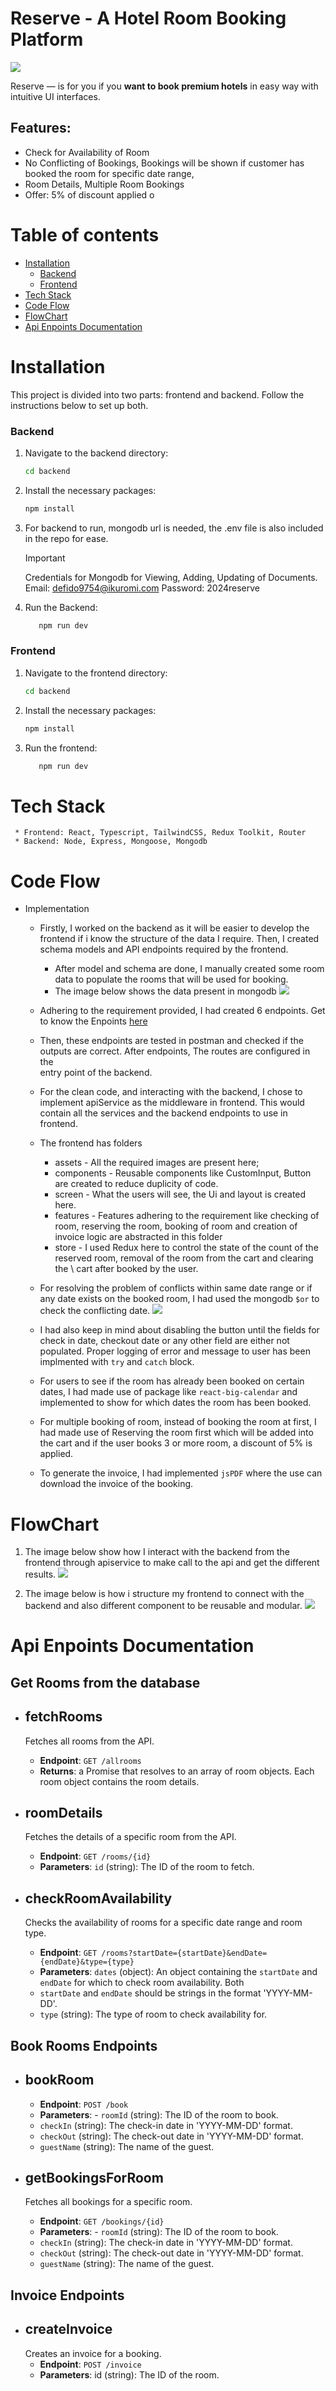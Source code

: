 # Reserve - A Hotel Room Booking Platform

![](https://github.com/BajraYeJoon/Reserve/blob/main/frontend/src/assets/homepage.png)

Reserve — is for you if you **want to book premium hotels** in easy way with intuitive UI interfaces.

## Features: 
  * Check for Availability of Room 
  * No Conflicting of Bookings, Bookings will be shown if customer has booked the room for specific date range,
  * Room Details, Multiple Room Bookings
  * Offer: 5% of discount applied o

Table of contents
=================

<!--ts-->
  * [Installation](#installation)
     * [Backend](#backend)
     * [Frontend](#frontend)
  * [Tech Stack](#tech-stack)
  * [Code Flow](#code-flow)
  * [FlowChart](#flowchart)
  * [Api Enpoints Documentation](#api_endpoint)
  
<!--te-->

Installation
============

This project is divided into two parts: frontend and backend. Follow the instructions below to set up both.

### Backend

   1. Navigate to the backend directory:

      ```bash
      cd backend
      ```
   2. Install the necessary packages:
       ```bash
      npm install 
      ```
   3. For backend to run, mongodb url is needed, the .env file is also included in the repo for ease.
      > [!IMPORTANT]
      > Credentials for Mongodb for Viewing, Adding, Updating of Documents.
      > Email: defido9754@ikuromi.com  Password: 2024reserve

   4. Run the Backend: 
      ```bash
         npm run dev
      ```

### Frontend

   1. Navigate to the frontend directory:

      ```bash
      cd backend
      ```
   2. Install the necessary packages:
       ```bash
      npm install 
      ```
   4. Run the frontend: 
      ```bash
         npm run dev
      ```

Tech Stack
============

     * Frontend: React, Typescript, TailwindCSS, Redux Toolkit, Router
     * Backend: Node, Express, Mongoose, Mongodb

Code Flow 
============

   * Implementation
     - Firstly, I worked on the backend as it will be easier to develop the frontend if i know the structure of the data I require. Then, I 
       created schema models and  API endpoints required by the frontend.
       - After model and schema are done, I manually created some room data to populate the rooms that will be used for booking.
       - The image below shows the data present in mongodb
         ![](https://github.com/BajraYeJoon/Reserve/blob/main/frontend/src/assets/room.png)
         
     - Adhering to the requirement provided, I had created 6 endpoints. Get to know the Enpoints [here](#api_endpoint)
     - Then, these endpoints are tested in postman and checked if the outputs are correct. After endpoints, The routes are configured in the    
       entry point of the backend.
     - For the clean code, and interacting with the backend, I chose to implement apiService as the middleware in frontend. This would contain 
       all the services and the backend endpoints to use in frontend.
     - The frontend has folders
       - assets - All the required images are present here;
       - components - Reusable components like CustomInput, Button are created to reduce duplicity of code.
       - screen - What the users will see, the Ui and layout is created here.
       - features - Features adhering to the requirement like checking of room, reserving the room, booking of room and creation of  
                           invoice logic are abstracted in this folder
       - store - I used Redux here to control the state of the count of the reserved room, removal of the room from the cart and clearing the \                   cart after booked by the user.
      
     - For resolving the problem of conflicts within same date range or if any date exists on the booked room, I had used the mongodb `$or`             to check the conflicting date.
       ![](https://github.com/BajraYeJoon/Reserve/blob/main/frontend/src/assets/conflict.png)
    
     - I had also keep in mind about disabling the button until the fields for check in date, checkout date or any other field are either not           populated. Proper logging of error and message to user has been implmented with `try` and `catch` block.
     - For users to see if the room has already been booked on certain dates, I had made use of package like `react-big-calendar` and    
       implemented to show for which dates the room has been booked.
       
     - For multiple booking of room, instead of booking the room at first, I had made use of Reserving the room first which will be added into         the cart and if the user books 3 or more room, a discount of 5% is applied.
     - To generate the invoice, I had implemented `jsPDF` where the use can download the invoice of the booking.

FlowChart
============

  1. The image below show how I interact with the backend from the frontend through apiservice to make call to the api and get the different results.
     ![](https://github.com/BajraYeJoon/Reserve/blob/main/frontend/src/assets/apiinteract.png)

  2. The image below is how i structure my frontend to connect with the backend and also different component to be reusable and modular.
     ![](https://github.com/BajraYeJoon/Reserve/blob/main/frontend/src/assets/frontend.png)

Api Enpoints Documentation
==========================
  ## Get Rooms from the database

   + ## fetchRooms
     Fetches all rooms from the API.
       * **Endpoint**: `GET /allrooms`
       * **Returns**:  a Promise that resolves to an array of room objects. Each room object contains the room details.
     
   + ## roomDetails
     Fetches the details of a specific room from the API.
       * **Endpoint**: `GET /rooms/{id}`
       * **Parameters**: `id` (string): The ID of the room to fetch.
     
   + ## checkRoomAvailability
     Checks the availability of rooms for a specific date range and room type.
       * **Endpoint**: `GET /rooms?startDate={startDate}&endDate={endDate}&type={type}`
       * **Parameters**: `dates` (object): An object containing the `startDate` and `endDate` for which to check room availability. Both  
       * `startDate` and `endDate` should be strings in the format 'YYYY-MM-DD'.
       * `type` (string): The type of room to check availability for.
    
  ## Book Rooms Endpoints

   + ## bookRoom
      * **Endpoint**: `POST /book`
      * **Parameters**: - `roomId` (string): The ID of the room to book.
      * `checkIn` (string): The check-in date in 'YYYY-MM-DD' format.
      * `checkOut` (string): The check-out date in 'YYYY-MM-DD' format.
      * `guestName` (string): The name of the guest.

   + ## getBookingsForRoom
      Fetches all bookings for a specific room.
      * **Endpoint**: `GET /bookings/{id}`
      * **Parameters**: - `roomId` (string): The ID of the room to book.
      * `checkIn` (string): The check-in date in 'YYYY-MM-DD' format.
      * `checkOut` (string): The check-out date in 'YYYY-MM-DD' format.
      * `guestName` (string): The name of the guest.

  ## Invoice Endpoints
  
   + ## createInvoice
     Creates an invoice for a booking.
      * **Endpoint**: `POST /invoice`
      * **Parameters**: id (string): The ID of the room.
      

    
